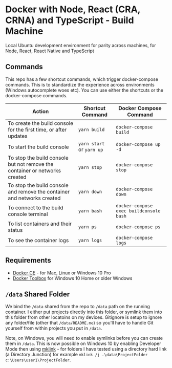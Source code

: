 # Docker with Node, React (CRA, CRNA) and TypeScript - Build Machine

Local Ubuntu development environment for parity across machines, for Node, React, React Native and TypeScript

## Commands

This repo has a few shortcut commands, which trigger docker-compose commands. This is to standardize the experience across environments (Windows autocomplete woes etc). You can use either the shortcuts or the docker-compose commands.

| Action | Shortcut Command | Docker Compose Command |
|--------|------------------|------------------------|
| To create the build console for the first time, or after updates | `yarn build`| `docker-compose build` |
| To start the build console | `yarn start` or `yarn up` | `docker-compose up -d` |
| To stop the build console but not remove the container or networks created | `yarn stop` | `docker-compose stop` |
| To stop the build console and remove the container and networks created | `yarn down` | `docker-compose down` |
| To connect to the build console terminal | `yarn bash` | `docker-compose exec buildconsole bash` |
| To list containers and their status | `yarn ps` | `docker-compose ps` |
| To see the container logs | `yarn logs` | `docker-compose logs` |

## Requirements

- [Docker CE](https://docs.docker.com/install/) - for Mac, Linux or Windows 10 Pro
- [Docker Toolbox](https://docs.docker.com/toolbox/overview/) for Windows 10 Home or older Windows

## `/data` Shared Folder

We bind the `/data` shared from the repo to `/data` path on the running container. I either put projects directly into this folder, or symlink them into this folder from other locatoins on my devices. Gitignore is setup to ignore any folder/file (other that `/data/README.me`) so you'll have to handle Git yourself from within projects you put in `/data`.

Note, on Windows, you will need to enable symlinks before you can create them in `/data`. This is now possible on Windows 10 by enabling Developer Mode then using [mklink](https://docs.microsoft.com/en-us/windows-server/administration/windows-commands/mklink) - for folders I have tested using a directory hard link (a Directory Junction) for example `mklink /j .\data\ProjectFolder c:\Users\user1\ProjectFolder`.
